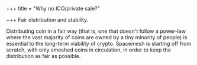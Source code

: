 +++
title = "Why no ICO/private sale?"

+++
Fair distribution and stability. 

Distributing coin in a fair way (that is, one that doesn't follow a power-law where the vast majority of coins are owned by a tiny minority of people) is essential to the long-term viability of crypto. Spacemesh is starting off from scratch, with only smeshed coins in circulation, in order to keep the distribution as fair as possible.  